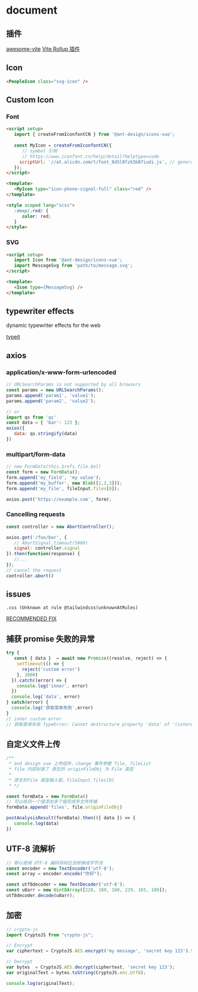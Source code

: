 # document

## 插件

[awesome-vite](https://github.com/vitejs/awesome-vite#plugins)
[Vite Rollup 插件](https://vite-rollup-plugins.patak.dev/)

## Icon

```html
<PeopleIcon class="svg-icon" />
```

## Custom Icon

### Font

```html
<script setup>
   import { createFromIconfontCN } from '@ant-design/icons-vue';
   
   const MyIcon = createFromIconfontCN({
      // symbol 引用
      // https://www.iconfont.cn/help/detail?helptype=code
     scriptUrl: '//at.alicdn.com/t/font_8d5l8fzk5b87iudi.js', // generated by iconfont.cn
   });
</script>

<template>
   <MyIcon type="icon-phone-signal-full" class="red" />
</template>

<style scoped lang="scss">
   :deep(.red) {
      color: red;
   }
</style>
```

### SVG

```html
<script setup>
   import Icon from '@ant-design/icons-vue';
   import MessageSvg from 'path/to/message.svg';
</script>

<template>
   <Icon type={MessageSvg} />
</template>
```

## typewriter effects

dynamic typewriter effects for the web

[typeit](https://www.typeitjs.com)

## axios

### application/x-www-form-urlencoded

```js
// URLSearchParams is not supported by all browsers
const params = new URLSearchParams();
params.append('param1', 'value1');
params.append('param2', 'value2');

// or 
import qs from 'qs'
const data = { 'bar': 123 };
axios({
   data: qs.stringify(data)
})
```

### multipart/form-data

```js
// new FormData(this.$refs.file.$el)
const form = new FormData();
form.append('my_field', 'my value');
form.append('my_buffer', new Blob([1,2,3]));
form.append('my_file', fileInput.files[0]);

axios.post('https://example.com', form);
```

### Cancelling requests

```js
const controller = new AbortController();

axios.get('/foo/bar', {
   // AbortSignal.timeout(5000)
   signal: controller.signal
}).then(function(response) {
   //...
});
// cancel the request
controller.abort()
```

## issues

`.css (Unknown at rule @tailwindcss(unknownAtRules)`

[RECOMMENDED FIX](https://github.com/tailwindlabs/tailwindcss/discussions/5258)

## 捕获 promise 失败的异常

```js
try {
   const { data }  = await new Promise((resolve, reject) => {
    setTimeout(() => {
      reject('custom error')
    }, 2000)
  }).catch((error) => {
    console.log('inner', error)
  })
  console.log('data', error)
} catch(error) {
  console.log('获取菜单失败',error)
}
// inner custom error
// 获取菜单失败 TypeError: Cannot destructure property 'data' of '(intermediate value)' as it is undefined.
```

## 自定义文件上传

```js
/**
 * and design vue 上传组件，change 事件参数 file, fileList
 * file 内部封装了 原生的 originFileObj 为 File 类型
 * 
 * 原生的file 类型输入框，fileInput.files[0]
 * */ 

const formData = new FormData()
// 可以给同一个值添加多个值完成多文件传输
formData.append('files', file.originFileObj)

postAnalysisResult(formData).then(({ data }) => {
   console.log(data)
})
```

## UTF-8 流解析

```js
// 默认使用 UTF-8 编码将码位流转换成字节流
const encoder = new TextEncoder('utf-8');
const array = encoder.encode("你好");

const utf8decoder = new TextDecoder('utf-8');
const u8arr = new Uint8Array([228, 189, 160, 229, 165, 189]);
utf8decoder.decode(u8arr);
```

## 加密

```js
// crypto-js
import CryptoJS from "crypto-js";

// Encrypt
var ciphertext = CryptoJS.AES.encrypt('my message', 'secret key 123').toString();

// Decrypt
var bytes  = CryptoJS.AES.decrypt(ciphertext, 'secret key 123');
var originalText = bytes.toString(CryptoJS.enc.Utf8);

console.log(originalText);
```
